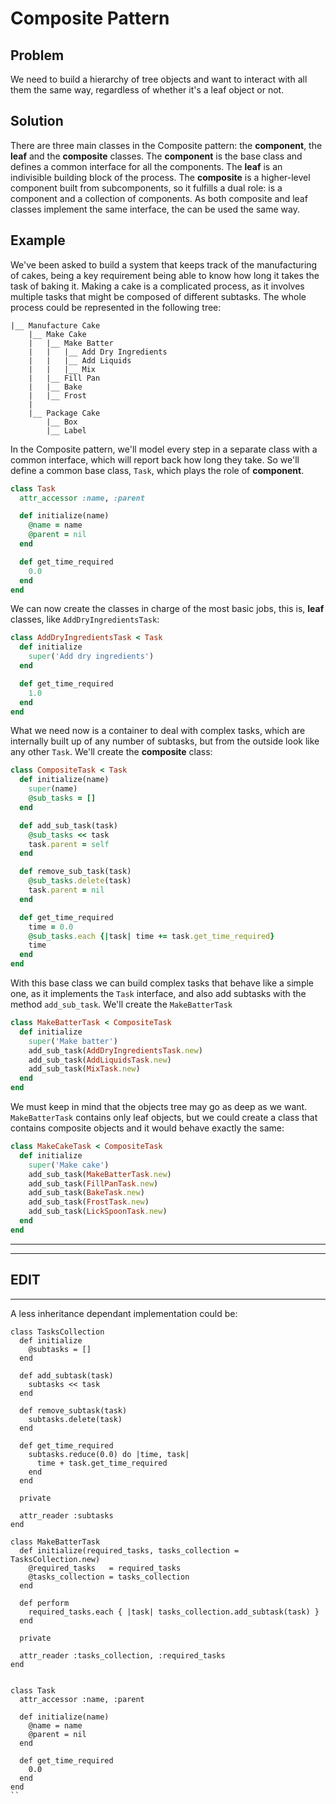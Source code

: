 # Composite Pattern

## Problem
We need to build a hierarchy of tree objects and want to interact with all them the same way, regardless of whether it's a leaf object or not.

## Solution
There are three main classes in the Composite pattern: the **component**, the **leaf** and the **composite** classes. The **component** is the base class and defines a common interface for all the components. The **leaf** is an indivisible building block of the process. The **composite** is a higher-level component built from subcomponents, so it fulfills a dual role: is a component and a collection of components. As both composite and leaf classes implement the same interface, the can be used the same way.

## Example
We've been asked to build a system that keeps track of the manufacturing of cakes, being a key requirement being able to know how long it takes the task of baking it. Making a cake is a complicated process, as it involves multiple tasks that might be composed of different subtasks. The whole process could be represented in the following tree:

```
|__ Manufacture Cake
    |__ Make Cake
    |   |__ Make Batter
    |   |   |__ Add Dry Ingredients
    |   |   |__ Add Liquids
    |   |   |__ Mix
    |   |__ Fill Pan
    |   |__ Bake
    |   |__ Frost
    |
    |__ Package Cake
        |__ Box
        |__ Label
```

In the Composite pattern, we'll model every step in a separate class with a common interface, which will report back how long they take. So we'll define a common base class, `Task`, which plays the role of **component**.

```ruby
class Task
  attr_accessor :name, :parent

  def initialize(name)
    @name = name
    @parent = nil
  end

  def get_time_required
    0.0
  end
end
```

We can now create the classes in charge of the most basic jobs, this is, **leaf** classes, like `AddDryIngredientsTask`:

```ruby
class AddDryIngredientsTask < Task
  def initialize
    super('Add dry ingredients')
  end

  def get_time_required
    1.0
  end
end
```

What we need now is a container to deal with complex tasks, which are internally built up of any number of subtasks, but from the outside look like any other `Task`. We'll create the **composite** class:

```ruby
class CompositeTask < Task
  def initialize(name)
    super(name)
    @sub_tasks = []
  end

  def add_sub_task(task)
    @sub_tasks << task
    task.parent = self
  end

  def remove_sub_task(task)
    @sub_tasks.delete(task)
    task.parent = nil
  end

  def get_time_required
    time = 0.0
    @sub_tasks.each {|task| time += task.get_time_required}
    time
  end
end
```

With this base class we can build complex tasks that behave like a simple one, as it implements the `Task` interface, and also add subtasks with the method `add_sub_task`. We'll create the `MakeBatterTask`

```ruby
class MakeBatterTask < CompositeTask
  def initialize
    super('Make batter')
    add_sub_task(AddDryIngredientsTask.new)
    add_sub_task(AddLiquidsTask.new)
    add_sub_task(MixTask.new)
  end
end
```

We must keep in mind that the objects tree may go as deep as we want. `MakeBatterTask` contains only leaf objects, but we could create a class that contains composite objects and it would behave exactly the same:

```ruby
class MakeCakeTask < CompositeTask
  def initialize
    super('Make cake')
    add_sub_task(MakeBatterTask.new)
    add_sub_task(FillPanTask.new)
    add_sub_task(BakeTask.new)
    add_sub_task(FrostTask.new)
    add_sub_task(LickSpoonTask.new)
  end
end
```
---------------------------------------------------------------------------------------------------------------------------------------
---------------------------------------------------------------------------------------------------------------------------------------
EDIT
---------------------------------------------------------------------------------------------------------------------------------------
---------------------------------------------------------------------------------------------------------------------------------------

A less inheritance dependant implementation could be:

```
class TasksCollection
  def initialize
    @subtasks = []
  end

  def add_subtask(task)
    subtasks << task
  end

  def remove_subtask(task)
    subtasks.delete(task)
  end

  def get_time_required
    subtasks.reduce(0.0) do |time, task|
      time + task.get_time_required
    end
  end

  private

  attr_reader :subtasks
end

class MakeBatterTask
  def initialize(required_tasks, tasks_collection = TasksCollection.new)
    @required_tasks   = required_tasks
    @tasks_collection = tasks_collection
  end

  def perform
    required_tasks.each { |task| tasks_collection.add_subtask(task) }
  end

  private 

  attr_reader :tasks_collection, :required_tasks
end


class Task
  attr_accessor :name, :parent

  def initialize(name)
    @name = name
    @parent = nil
  end

  def get_time_required
    0.0
  end
end
``

